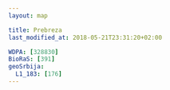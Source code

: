 ```yaml
---
layout: map

title: Prebreza
last_modified_at: 2018-05-21T23:31:20+02:00

WDPA: [328830]
BioRaS: [391]
geoSrbija:
  L1_183: [176]
---
```

